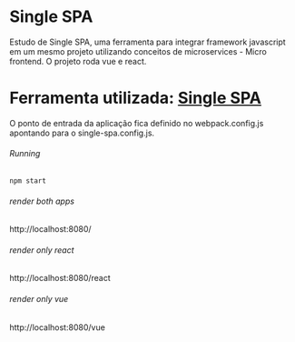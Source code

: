 # Single SPA


Estudo de Single SPA, uma ferramenta para integrar framework javascript em um mesmo projeto utilizando conceitos de microservices - Micro frontend.
O projeto roda vue e react. 

# Ferramenta utilizada: [Single SPA](https://single-spa.js.org/docs/getting-started-overview)
O ponto de entrada da aplicação fica definido no webpack.config.js apontando para o single-spa.config.js.

###### Running 
```
npm start 
```

###### render both apps
http://localhost:8080/

###### render only react
http://localhost:8080/react

###### render only vue
http://localhost:8080/vue
